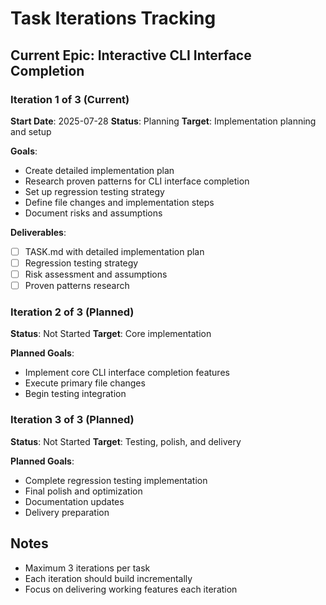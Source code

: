 # Task Iterations Tracking

## Current Epic: Interactive CLI Interface Completion

### Iteration 1 of 3 (Current)
**Start Date**: 2025-07-28
**Status**: Planning
**Target**: Implementation planning and setup

**Goals**:
- Create detailed implementation plan
- Research proven patterns for CLI interface completion
- Set up regression testing strategy
- Define file changes and implementation steps
- Document risks and assumptions

**Deliverables**:
- [ ] TASK.md with detailed implementation plan
- [ ] Regression testing strategy
- [ ] Risk assessment and assumptions
- [ ] Proven patterns research

### Iteration 2 of 3 (Planned)
**Status**: Not Started
**Target**: Core implementation

**Planned Goals**:
- Implement core CLI interface completion features
- Execute primary file changes
- Begin testing integration

### Iteration 3 of 3 (Planned)
**Status**: Not Started
**Target**: Testing, polish, and delivery

**Planned Goals**:
- Complete regression testing implementation
- Final polish and optimization
- Documentation updates
- Delivery preparation

## Notes
- Maximum 3 iterations per task
- Each iteration should build incrementally
- Focus on delivering working features each iteration